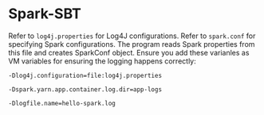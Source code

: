 # Spark-SBT
Refer to `log4j.properties` for Log4J configurations.
Refer to `spark.conf` for specifying Spark configurations. The program reads Spark properties from this file and creates SparkConf object.
Ensure you add these varianles as VM variables for ensuring the logging happens correctly:

`-Dlog4j.configuration=file:log4j.properties`

`-Dspark.yarn.app.container.log.dir=app-logs`

`-Dlogfile.name=hello-spark.log`
